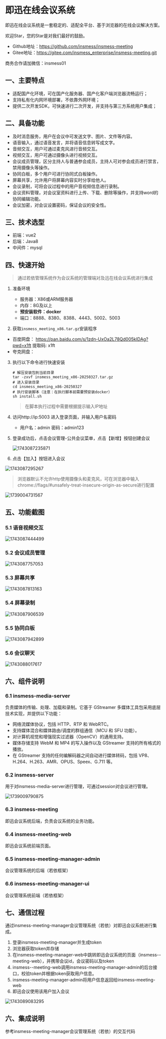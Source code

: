 # 即迅在线会议系统

即迅在线会议系统是一套稳定的、适配全平台、基于浏览器的在线会议解决方案。

欢迎Star，您的Star是对我们最好的鼓励。

- Github地址：https://github.com/insmess/insmess-meeting</br>
- Gitee地址：https://gitee.com/insmess_enterprise/insmess-meeting.git

商务合作请加微信：insmess01

## 一、主要特点

- 适配国产化环境，可在国产化服务器、国产化客户端浏览器流畅运行；
- 支持私有化内网环境部署，不依靠外网环境；
- 提供二次开发SDK，可快速进行二次开发，并支持与第三方系统用户集成；

## 二、具备功能

- 及时消息服务，用户在会议中可发送文字、图片、文件等内容。
- 语音输入，通过语音发言，并将语音信息转写成文字。
- 音频交互，用户可通过麦克风进行音频交互。
- 视频交互，用户可通过摄像头进行视频交互。
- 会议成员管理，区分主持人与普通参会成员，主持人可对参会成员进行禁言，禁用摄像头等操作。
- 协同白板，多个用户可进行协同式白板操作。
- 屏幕共享，允许用户将屏幕内容实时分享给他人。
- 会议录制，可将会议过程中的用户音视频信息进行录制。
- 会议资料管理，对会议室资料进行上传、下载、删除等操作，并支持word的协同编辑功能。
- 会议加密，对会议设置密码，保证会议的安全性。

## 三、技术选型

- 前端：vue2
- 后端：Java8
- 中间件：mysql

## 四、快速开始

> 通过若依管理系统作为会议系统的管理端对及迅在线会议系统进行集成

1. 准备环境

   - 服务器：X86或ARM服务器
   - 内存：8G及以上
   - **预安装软件：docker**
   - 端口：8888、8380、8388、4443、5002、5003

2. 获取`insmess_meeting_x86.tar.gz`安装程序
- 百度网盘： https://pan.baidu.com/s/1zdn-UxOa2L78Qd005kIDAg?pwd=x1ft 提取码: x1ft
- 夸克网盘：

3. 执行以下命令进行快速安装

   ```shell
   # 解压安装包到当前目录
   tar -zxvf insmess_meeting_x86-20250327.tar.gz
   # 进入安装目录
   cd insmess_meeting_x86-20250327
   # 执行安装脚本（注意：在执行脚本前需要预安装docker）
   sh install.sh
   ```

   > 在脚本执行过程中需要根据提示输入IP地址

4. 访问http://ip:5003 进入登录页面，并输入用户名密码

   - 用户名：admin 密码：admin123

5. 登录成功后，点击会议管理-公共会议菜单，点击【新增】按钮创建会议

   ![1743087235871](assets/1743087235871.png)

6. 点击【加入】按钮进入会议

![1743087295267](assets/1743087295267.png)

> 浏览器默认不允许http使用摄像头和麦克风，可在浏览器中输入chrome://flags/#unsafely-treat-insecure-origin-as-secure进行配置

![1739004731567](assets/1739004731567.png)

## 五、功能截图

### 5.1 语音视频交互

![1743087444499](assets/1743087444499.png)

### 5.2 会议成员管理

![1743087757053](assets/1743087757053.png)

### 5.3 屏幕共享

![1743087813163](assets/1743087813163.png)

### 5.4 屏幕录制

![1743087906539](assets/1743087906539.png)

### 5.5 协同白板

![1743087942899](assets/1743087942899.png)

### 5.6 会议聊天

![1743088017617](assets/1743088017617.png)

## 六、组件说明

### 6.1 insmess-media-server

负责媒体的传输、处理、加载和录制。它基于 GStreamer 多媒体工具包采用底层技术实现，并提供以下功能：

- 网络流媒体协议，包括 HTTP、RTP 和 WebRTC。
- 支持媒体混合和媒体路由/调度的群组通信（MCU 和 SFU 功能）。
- 对计算机视觉和增强现实过滤器（OpenCV）的通用支持。
- 媒体存储支持 WebM 和 MP4 的写入操作以及 GStreamer 支持的所有格式的播放。
- 在 GStreamer 支持的任何编解码器之间自动进行媒体转码，包括 VP8、H.264、H.263、AMR、OPUS、Speex、G.711 等。

### 6.2 insmess-server

用于对insmess-media-server进行管理，可通过session对会议进行管理。

![1739009790875](assets/1739009790875.png)

### 6.3 insmess-meeting

即迅会议系统后端，负责会议系统的业务功能。

### 6.4 insmess-meeting-web

即迅会议系统前端页面。

### 6.5 insmess-meeting-manager-admin

会议管理系统的后端（若依框架）

### 6.6 insmess-meeting-manager-ui

会议管理系统前端（若依框架）

## 七、通信过程

通过insmess-meeting-manager会议管理系统（若依）对即迅会议系统进行集成。

1. 登录insmess-meeting-manager并生成token
2. 浏览器获取token并存储
3. 在insmess-meeting-manager-web中跳转即迅会议系统的页面（insmess--meeting-web），并携带会议id，会议密码以及token
4. insmess--meeting-web调用insmess-meeting-manager-admin的后台接口，校验token并根据token获取用户信息。
5. insmess-meeting-manager-admin将用户信息返回给insmess-meeting-web
6. 即迅会议使用该用户加入会议

![1743089083295](assets/1743089083295.png)

## 六、集成说明

参考insmess-meeting-manager会议管理系统（若依）的交互代码

